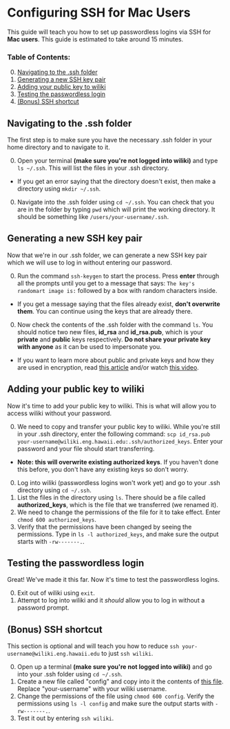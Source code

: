 # Configuring SSH for Mac Users
This guide will teach you how to set up passwordless logins via SSH for **Mac users**. This guide is estimated to take around 15 minutes.

### Table of Contents:
0. [Navigating to the .ssh folder](#navigating-to-the-.ssh-folder)
0. [Generating a new SSH key pair](#generating-a-new-ssh-key-pair)
0. [Adding your public key to wiliki](#adding-your-public-key-to-wiliki)
0. [Testing the passwordless login](#testing-the-passwordless-login)
0. [(Bonus) SSH shortcut](#bonus-ssh-shortcut)

## Navigating to the .ssh folder
The first step is to make sure you have the necessary .ssh folder in your home directory and to navigate to it.

0. Open your terminal **(make sure you're not logged into wiliki)** and type `ls ~/.ssh`. This will list the files in your .ssh directory.
  - If you get an error saying that the directory doesn't exist, then make a directory using `mkdir ~/.ssh`.
0. Navigate into the .ssh folder using `cd ~/.ssh`. You can check that you are in the folder by typing `pwd` which will print the working directory. It should be something like `/users/your-username/.ssh`.

## Generating a new SSH key pair
Now that we're in our .ssh folder, we can generate a new SSH key pair which we will use to log in without entering our password.

0. Run the command `ssh-keygen` to start the process. Press **enter** through all the prompts until you get to a message that says: `The key's randomart image is:` followed by a box with random characters inside.
  - If you get a message saying that the files already exist, **don't overwrite them**. You can continue using the keys that are already there.
0. Now check the contents of the .ssh folder with the command `ls`. You should notice two new files, **id_rsa** and **id_rsa.pub**, which is your **private** and **public** keys respectively. **Do not share your private key with anyone** as it can be used to impersonate you.
  - If you want to learn more about public and private keys and how they are used in encryption, read [this article](http://blakesmith.me/2010/02/08/understanding-public-key-private-key-concepts.html) and/or watch [this video](https://www.youtube.com/watch?v=GSIDS_lvRv4).

## Adding your public key to wiliki
Now it's time to add your public key to wiliki. This is what will allow you to access wiliki without your password.

0. We need to copy and transfer your public key to wiliki. While you're still in your .ssh directory, enter the following command: `scp id_rsa.pub your-username@wiliki.eng.hawaii.edu:.ssh/authorized_keys`. Enter your password and your file should start transferring.
  - **Note: this will overwrite existing authorized keys**. If you haven't done this before, you don't have any existing keys so don't worry.
0. Log into wiliki (passwordless logins won't work yet) and go to your .ssh directory using `cd ~/.ssh`.
0. List the files in the directory using `ls`. There should be a file called **authorized_keys**, which is the file that we transferred (we renamed it).
0. We need to change the permissions of the file for it to take effect. Enter `chmod 600 authorized_keys`.
0. Verify that the permissions have been changed by seeing the permissions. Type in `ls -l authorized_keys`, and make sure the output starts with `-rw-------.`.

## Testing the passwordless login
Great! We've made it this far. Now it's time to test the passwordless logins.

0. Exit out of wiliki using `exit`.
0. Attempt to log into wiliki and it *should* allow you to log in without a password prompt.

## (Bonus) SSH shortcut
This section is optional and will teach you how to reduce `ssh your-username@wiliki.eng.hawaii.edu` to just `ssh wiliki`.

0. Open up a terminal **(make sure you're not logged into wiliki)** and go into your .ssh folder using `cd ~/.ssh`.
0. Create a new file called "config" and copy into it the contents of [this file](config). Replace "your-username" with your wiliki username.
0. Change the permissions of the file using `chmod 600 config`. Verify the permissions using `ls -l config` and make sure the output starts with `-rw-------.`.
0. Test it out by entering `ssh wiliki`.
